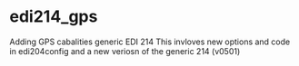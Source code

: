 # edi214_gps
Adding GPS cabalities generic EDI 214
This invloves new options and code in edi204config and a new veriosn of the generic 214 (v0501)
